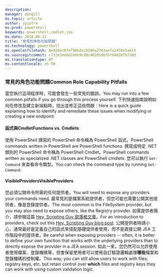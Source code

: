```yaml
---
description: 
manager: dongill
ms.topic: article
author: jpjofre
ms.prod: powershell
keywords: powershell,cmdlet,jea
ms.date: 2016-06-22
title: "常見的角色功能問題"
ms.technology: powershell
ms.openlocfilehash: 8e928ec07ef98b2ec8186a27d3aefa1450a3a424
ms.sourcegitcommit: c732e3ee6d2e0e9cd8c40105d6fbfd4d207b730d
ms.translationtype: HT
ms.contentlocale: zh-TW
---
```

### <a name="common-role-capability-pitfalls"></a><span data-ttu-id="d0946-103">常見的角色功能問題</span><span class="sxs-lookup"><span data-stu-id="d0946-103">Common Role Capability Pitfalls</span></span>
<span data-ttu-id="d0946-104">當您執行這項程序時，可能會發生一些常見的錯誤。</span><span class="sxs-lookup"><span data-stu-id="d0946-104">You may run into a few common pitfalls if you go through this process yourself.</span></span>
<span data-ttu-id="d0946-105">下列快速指南說明如何在修改及建立新端點時，找出並修正這些問題︰</span><span class="sxs-lookup"><span data-stu-id="d0946-105">Here is a quick guide explaining how to identify and remediate these issues when modifying or creating a new endpoint:</span></span>

#### <a name="functions-vs-cmdlets"></a><span data-ttu-id="d0946-106">函式與Cmdlet</span><span class="sxs-lookup"><span data-stu-id="d0946-106">Functions vs. Cmdlets</span></span>
<span data-ttu-id="d0946-107">使用 PowerShell 撰寫的 PowerShell 命令稱為 PowerShell 函式。</span><span class="sxs-lookup"><span data-stu-id="d0946-107">PowerShell commands written in PowerShell are PowerShell functions.</span></span>
<span data-ttu-id="d0946-108">撰寫成特定 .NET 類別的 PowerShell 命令稱為 PowerShell Cmdlet。</span><span class="sxs-lookup"><span data-stu-id="d0946-108">PowerShell commands written as specialized .NET classes are PowerShell cmdlets.</span></span>
<span data-ttu-id="d0946-109">您可以執行 `Get-Command` 來查看命令類型。</span><span class="sxs-lookup"><span data-stu-id="d0946-109">You can check the command type by running `Get-Command`.</span></span>

#### <a name="visibleproviders"></a><span data-ttu-id="d0946-110">VisibleProviders</span><span class="sxs-lookup"><span data-stu-id="d0946-110">VisibleProviders</span></span>
<span data-ttu-id="d0946-111">您必須公開命令所需的任何提供者。</span><span class="sxs-lookup"><span data-stu-id="d0946-111">You will need to expose any providers your commands need.</span></span>
<span data-ttu-id="d0946-112">最常見的是檔案系統提供者，但您可能也需要公開其他提供者，像是登錄提供者。</span><span class="sxs-lookup"><span data-stu-id="d0946-112">The most common is the FileSystem provider, but you may also need to expose others, like the Registry provider.</span></span>
<span data-ttu-id="d0946-113">如需提供者簡介，請參閱這篇 [Hey, Scripting Guy 部落格文章](http://blogs.technet.com/b/heyscriptingguy/archive/2015/04/20/find-and-use-windows-powershell-providers.aspx)。</span><span class="sxs-lookup"><span data-stu-id="d0946-113">For an introduction to providers, check out this [Hey, Scripting Guy blog post](http://blogs.technet.com/b/heyscriptingguy/archive/2015/04/20/find-and-use-windows-powershell-providers.aspx).</span></span>
<span data-ttu-id="d0946-114">公開提供者時請小心，通常最好是定義自己的函式來搭配基礎提供者使用，而不是直接公開 JEA 工作階段中的提供者。</span><span class="sxs-lookup"><span data-stu-id="d0946-114">Be careful when exposing providers -- often, it is better to define your own function that works with the underlying providers than to directly expose the provider in a JEA session.</span></span>
<span data-ttu-id="d0946-115">如此一來，您仍然可以允許使用者使用檔案、登錄機碼等，但會保留使用者可以使用自訂驗證邏輯處理**哪些**檔案和登錄機碼的控制權。</span><span class="sxs-lookup"><span data-stu-id="d0946-115">This way, you can still allow users to work with files, registry keys, etc. but retain control over **which** files and registry keys they can work with using custom validation logic.</span></span>

